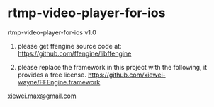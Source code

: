 rtmp-video-player-for-ios
=========

rtmp-video-player-for-ios v1.0

1) please get ffengine source code at:
https://github.com/ffengine/libffengine

2) please replace the framework in this project with the following, it provides a free license.
https://github.com/xiewei-wayne/FFEngine.framework

xiewei.max@gmail.com
